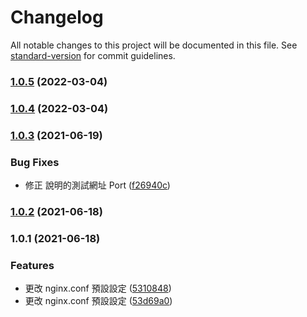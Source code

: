 # Changelog

All notable changes to this project will be documented in this file. See [standard-version](https://github.com/conventional-changelog/standard-version) for commit guidelines.

### [1.0.5](https://github.com/imagine10255/bear-docker-nginx/compare/v1.0.4...v1.0.5) (2022-03-04)

### [1.0.4](https://github.com/imagine10255/bear-docker-nginx/compare/v1.0.3...v1.0.4) (2022-03-04)

### [1.0.3](https://github.com/imagine10255/bear-docker-nginx/compare/v1.0.2...v1.0.3) (2021-06-19)


### Bug Fixes

* 修正 說明的測試網址 Port ([f26940c](https://github.com/imagine10255/bear-docker-nginx/commit/f26940ccf11a3e68004c0c9ba12d22099ada7e23))

### [1.0.2](https://github.com/imagine10255/bear-docker-nginx/compare/v1.0.1...v1.0.2) (2021-06-18)

### 1.0.1 (2021-06-18)


### Features

* 更改 nginx.conf 預設設定 ([5310848](https://github.com/imagine10255/bear-docker-nginx/commit/5310848f0564442a2afcd158764e6edfb943b094))
* 更改 nginx.conf 預設設定 ([53d69a0](https://github.com/imagine10255/bear-docker-nginx/commit/53d69a0f5f4cc9eb5a1b76340458141a7fd2cf1c))
